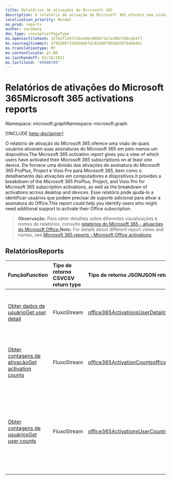 ```yaml
---
title: Relatórios de ativações do Microsoft 365
description: O relatório de ativação do Microsoft 365 oferece uma visão de quais usuários ativaram suas assinaturas do Microsoft 365 em pelo menos um dispositivo. Ele fornece uma divisão das ativações de assinatura do Microsoft 365 ProPlus, Project e Visio Pro para Microsoft 365, bem como o detalhamento das ativações em computadores e dispositivos. Esse relatório pode ajudá-lo a identificar usuários que podem precisar de suporte adicional para ativar a assinatura do Office.
localization_priority: Normal
ms.prod: reports
author: sarahwxy
doc_type: conceptualPageType
ms.openlocfilehash: 32fb2f1397218a5d6c99b071b7a398cf00cd54f7
ms.sourcegitcommit: 479b366f3265b666fdc024b0f90b8d29764bb4b2
ms.translationtype: MT
ms.contentlocale: pt-BR
ms.lasthandoff: 01/26/2021
ms.locfileid: "49980789"
---
```

# <a name="microsoft-365-activations-reports"></a><span data-ttu-id="abd57-105">Relatórios de ativações do Microsoft 365</span><span class="sxs-lookup"><span data-stu-id="abd57-105">Microsoft 365 activations reports</span></span>

<span data-ttu-id="abd57-106">Namespace: microsoft.graph</span><span class="sxs-lookup"><span data-stu-id="abd57-106">Namespace: microsoft.graph</span></span>

[!INCLUDE [beta-disclaimer](../../includes/beta-disclaimer.md)]

<span data-ttu-id="abd57-107">O relatório de ativação do Microsoft 365 oferece uma visão de quais usuários ativaram suas assinaturas do Microsoft 365 em pelo menos um dispositivo.</span><span class="sxs-lookup"><span data-stu-id="abd57-107">The Microsoft 365 activation report gives you a view of which users have activated their Microsoft 365 subscriptions on at least one device.</span></span> <span data-ttu-id="abd57-108">Ele fornece uma divisão das ativações de assinatura do Microsoft 365 ProPlus, Project e Visio Pro para Microsoft 365, bem como o detalhamento das ativações em computadores e dispositivos.</span><span class="sxs-lookup"><span data-stu-id="abd57-108">It provides a breakdown of the Microsoft 365 ProPlus, Project, and Visio Pro for Microsoft 365 subscription activations, as well as the breakdown of activations across desktop and devices.</span></span> <span data-ttu-id="abd57-109">Esse relatório pode ajudá-lo a identificar usuários que podem precisar de suporte adicional para ativar a assinatura do Office.</span><span class="sxs-lookup"><span data-stu-id="abd57-109">This report could help you identify users who might need additional support to activate their Office subscription.</span></span>

> <span data-ttu-id="abd57-110">**Observação:** Para obter detalhes sobre diferentes visualizações e nomes de relatórios, consulte [relatórios do Microsoft 365 - ativações do Microsoft Office.](https://support.office.com/client/Office-activations-87c24ae2-82e0-4d1e-be01-c3bcc3f18c60)</span><span class="sxs-lookup"><span data-stu-id="abd57-110">**Note:** For details about different report views and names, see [Microsoft 365 reports - Microsoft Office activations](https://support.office.com/client/Office-activations-87c24ae2-82e0-4d1e-be01-c3bcc3f18c60).</span></span>

## <a name="reports"></a><span data-ttu-id="abd57-111">Relatórios</span><span class="sxs-lookup"><span data-stu-id="abd57-111">Reports</span></span>
| <span data-ttu-id="abd57-112">Função</span><span class="sxs-lookup"><span data-stu-id="abd57-112">Function</span></span>                                 | <span data-ttu-id="abd57-113">Tipo de retorno CSV</span><span class="sxs-lookup"><span data-stu-id="abd57-113">CSV return type</span></span> | <span data-ttu-id="abd57-114">Tipo de retorno JSON</span><span class="sxs-lookup"><span data-stu-id="abd57-114">JSON return type</span></span>                         | <span data-ttu-id="abd57-115">Descrição</span><span class="sxs-lookup"><span data-stu-id="abd57-115">Description</span></span>                              |
| :--------------------------------------- | :-------------- | :--------------------------------------- | ---------------------------------------- |
| [<span data-ttu-id="abd57-116">Obter dados de usuário</span><span class="sxs-lookup"><span data-stu-id="abd57-116">Get user detail</span></span>](../api/reportroot-getoffice365activationsuserdetail.md) | <span data-ttu-id="abd57-117">Fluxo</span><span class="sxs-lookup"><span data-stu-id="abd57-117">Stream</span></span>          | [<span data-ttu-id="abd57-118">office365ActivationsUserDetail</span><span class="sxs-lookup"><span data-stu-id="abd57-118">office365ActivationsUserDetail</span></span>](../resources/office365activationsuserdetail.md) | <span data-ttu-id="abd57-119">Obter detalhes sobre os usuários que ativaram o Microsoft 365.</span><span class="sxs-lookup"><span data-stu-id="abd57-119">Get details about users who have activated Microsoft 365.</span></span> |
| [<span data-ttu-id="abd57-120">Obter contagens de ativação</span><span class="sxs-lookup"><span data-stu-id="abd57-120">Get activation counts</span></span>](../api/reportroot-getoffice365activationcounts.md) | <span data-ttu-id="abd57-121">Fluxo</span><span class="sxs-lookup"><span data-stu-id="abd57-121">Stream</span></span>          | [<span data-ttu-id="abd57-122">office365ActivationCounts</span><span class="sxs-lookup"><span data-stu-id="abd57-122">office365ActivationCounts</span></span>](../resources/office365activationcounts.md) | <span data-ttu-id="abd57-123">Obter a contagem de ativações do Microsoft 365 em desktops e dispositivos.</span><span class="sxs-lookup"><span data-stu-id="abd57-123">Get the count of Microsoft 365 activations on desktops and devices.</span></span> |
| [<span data-ttu-id="abd57-124">Obter contagens de usuários</span><span class="sxs-lookup"><span data-stu-id="abd57-124">Get user counts</span></span>](../api/reportroot-getoffice365activationsusercounts.md) | <span data-ttu-id="abd57-125">Fluxo</span><span class="sxs-lookup"><span data-stu-id="abd57-125">Stream</span></span>          | [<span data-ttu-id="abd57-126">office365ActivationsUserCounts</span><span class="sxs-lookup"><span data-stu-id="abd57-126">office365ActivationsUserCounts</span></span>](../resources/office365activationsusercounts.md) | <span data-ttu-id="abd57-127">Obtenha a contagem de usuários habilitados e aqueles que ativaram a assinatura do Office no desktop ou nos dispositivos.</span><span class="sxs-lookup"><span data-stu-id="abd57-127">Get the count of users that are enabled and those that have activated the Office subscription on desktop or devices.</span></span> |


